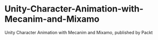 # Unity-Character-Animation-with-Mecanim-and-Mixamo
Unity Character Animation with Mecanim and Mixamo, published by Packt
